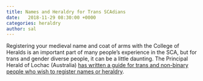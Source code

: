 ```yaml
---
title: Names and Heraldry for Trans SCAdians
date:   2018-11-29 08:30:00 +0000
categories: heraldry
author: sal
---
```

Registering your medieval name and coat of arms with the College of Heralds is an important part of many people’s experience in the SCA, but for trans and gender diverse people, it can be a little daunting. The Principal Herald of Lochac (Australia) [has written a guide for trans and non-binary people who wish to register names or heraldry](http://herald.lochac.sca.org/articles/book-heraldry/names-heraldry-trans-scadians/).